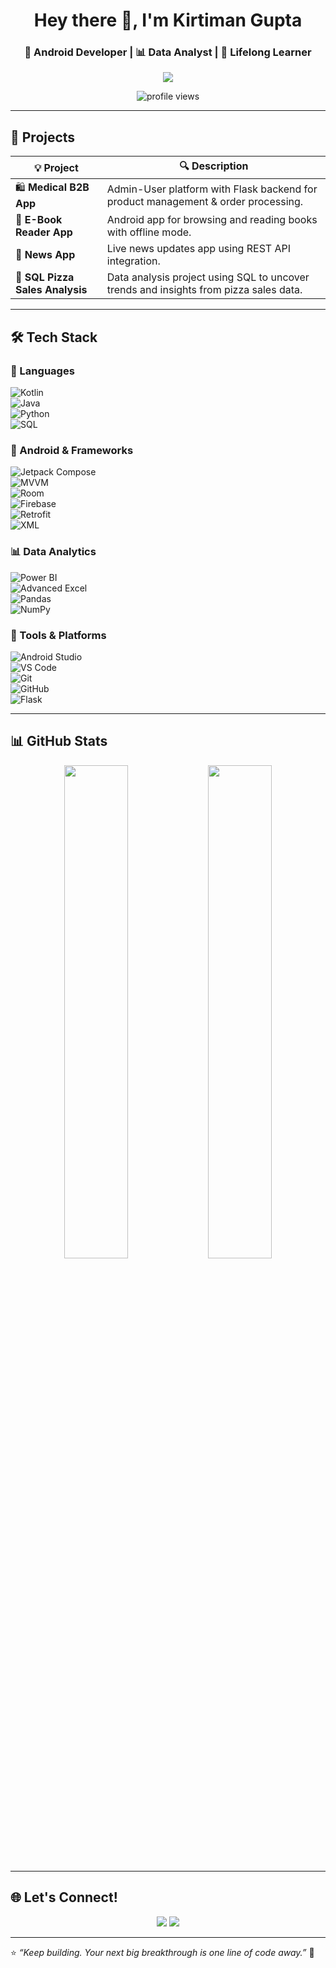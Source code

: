 <h1 align="center">Hey there 👋, I'm Kirtiman Gupta</h1>
<h3 align="center">📱 Android Developer | 📊 Data Analyst | 🎯 Lifelong Learner</h3>

<p align="center">
  <img src="https://readme-typing-svg.demolab.com?font=Fira+Code&size=24&pause=1000&color=00BFFF&center=true&vCenter=true&width=600&lines=Jetpack+Compose+Android+Developer;Data+Storyteller+with+Power+BI+%26+SQL;Learning+Daily+%E2%9C%A8+Building+Always" />
</p>

<p align="center">
  <img src="https://komarev.com/ghpvc/?username=kirtimangupta&label=Profile+Views&color=blue&style=flat-square" alt="profile views" />
</p>

---

## 🚀 Projects

| 💡 Project | 🔍 Description |
|-----------|----------------|
| 🛍️ **Medical B2B App** | Admin-User platform with Flask backend for product management & order processing. |
| 📖 **E-Book Reader App** | Android app for browsing and reading books with offline mode. |
| 📰 **News App** | Live news updates app using REST API integration. |
| 🍕 **SQL Pizza Sales Analysis** | Data analysis project using SQL to uncover trends and insights from pizza sales data. |

---

## 🛠️ Tech Stack

### 💬 Languages  
![Kotlin](https://img.shields.io/badge/Kotlin-7F52FF?style=for-the-badge&logo=kotlin&logoColor=white)  
![Java](https://img.shields.io/badge/Java-%23ED8B00.svg?style=for-the-badge&logo=java&logoColor=white)  
![Python](https://img.shields.io/badge/Python-3776AB?style=for-the-badge&logo=python&logoColor=white)  
![SQL](https://img.shields.io/badge/SQL-4479A1?style=for-the-badge&logo=sqlite&logoColor=white)

### 📱 Android & Frameworks  
![Jetpack Compose](https://img.shields.io/badge/Jetpack_Compose-4285F4?style=for-the-badge&logo=android&logoColor=white)  
![MVVM](https://img.shields.io/badge/MVVM-Architecture-00C853?style=for-the-badge)  
![Room](https://img.shields.io/badge/Room-Database-F44336?style=for-the-badge&logo=android&logoColor=white)  
![Firebase](https://img.shields.io/badge/Firebase-ffca28?style=for-the-badge&logo=firebase&logoColor=black)  
![Retrofit](https://img.shields.io/badge/Retrofit-2E8B57?style=for-the-badge)  
![XML](https://img.shields.io/badge/XML-e34c26?style=for-the-badge&logo=xml&logoColor=white)

### 📊 Data Analytics  
![Power BI](https://img.shields.io/badge/PowerBI-F2C811?style=for-the-badge&logo=powerbi&logoColor=black)  
![Advanced Excel](https://img.shields.io/badge/Excel-217346?style=for-the-badge&logo=microsoft-excel&logoColor=white)  
![Pandas](https://img.shields.io/badge/Pandas-150458?style=for-the-badge&logo=pandas&logoColor=white)  
![NumPy](https://img.shields.io/badge/NumPy-013243?style=for-the-badge&logo=numpy&logoColor=white)

### 🔧 Tools & Platforms  
![Android Studio](https://img.shields.io/badge/Android_Studio-3DDC84?style=for-the-badge&logo=android-studio&logoColor=white)  
![VS Code](https://img.shields.io/badge/VS%20Code-0078d7?style=for-the-badge&logo=visual-studio-code&logoColor=white)  
![Git](https://img.shields.io/badge/Git-F05032?style=for-the-badge&logo=git&logoColor=white)  
![GitHub](https://img.shields.io/badge/GitHub-000?style=for-the-badge&logo=github&logoColor=white)  
![Flask](https://img.shields.io/badge/Flask-000000?style=for-the-badge&logo=flask&logoColor=white)

---

## 📊 GitHub Stats

<p align="center">
  <img src="https://github-readme-stats.vercel.app/api?username=kirtimangupta&show_icons=true&theme=tokyonight" width="45%"/>
  <img src="https://github-readme-streak-stats.herokuapp.com/?user=kirtimangupta&theme=tokyonight" width="45%"/>
</p>

---

## 🌐 Let's Connect!

<p align="center">
  <a href="https://www.linkedin.com/in/kirtiman29/"><img src="https://img.shields.io/badge/LinkedIn-0077B5?style=for-the-badge&logo=linkedin&logoColor=white"></a>
  <a href="https://github.com/kirtiman29"><img src="https://img.shields.io/badge/GitHub-171515?style=for-the-badge&logo=github&logoColor=white"></a>
</p>

---

⭐ _“Keep building. Your next big breakthrough is one line of code away.”_ 🚀
